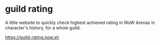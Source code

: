 # guild rating

A little website to quickly check highest achieved rating in WoW Arenas in
character's history, for a whole guild.

https://guild-rating.now.sh
